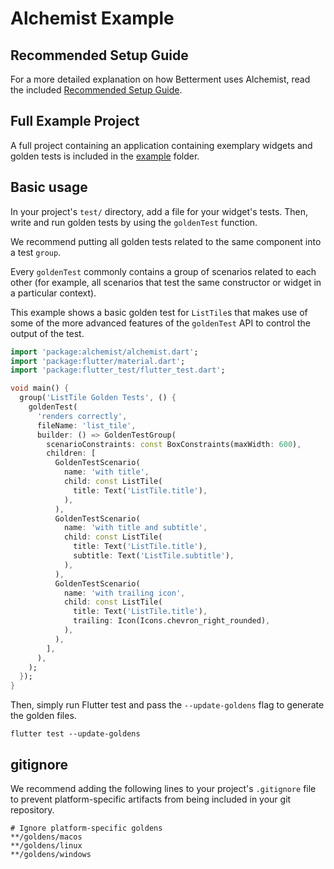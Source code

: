 # Alchemist Example

## Recommended Setup Guide

For a more detailed explanation on how Betterment uses Alchemist, read the included [Recommended Setup Guide][setup-guide].

## Full Example Project

A full project containing an application containing exemplary widgets and golden tests is included in the [example][example_dir] folder.

## Basic usage

In your project's `test/` directory, add a file for your widget's tests. Then, write and run golden tests by using the `goldenTest` function.

We recommend putting all golden tests related to the same component into a test `group`.

Every `goldenTest` commonly contains a group of scenarios related to each other (for example, all scenarios that test the same constructor or widget in a particular context).

This example shows a basic golden test for `ListTile`s that makes use of some of the more advanced features of the `goldenTest` API to control the output of the test.

```dart
import 'package:alchemist/alchemist.dart';
import 'package:flutter/material.dart';
import 'package:flutter_test/flutter_test.dart';

void main() {
  group('ListTile Golden Tests', () {
    goldenTest(
      'renders correctly',
      fileName: 'list_tile',
      builder: () => GoldenTestGroup(
        scenarioConstraints: const BoxConstraints(maxWidth: 600),
        children: [
          GoldenTestScenario(
            name: 'with title',
            child: const ListTile(
              title: Text('ListTile.title'),
            ),
          ),
          GoldenTestScenario(
            name: 'with title and subtitle',
            child: const ListTile(
              title: Text('ListTile.title'),
              subtitle: Text('ListTile.subtitle'),
            ),
          ),
          GoldenTestScenario(
            name: 'with trailing icon',
            child: const ListTile(
              title: Text('ListTile.title'),
              trailing: Icon(Icons.chevron_right_rounded),
            ),
          ),
        ],
      ),
    );
  });
}
```

Then, simply run Flutter test and pass the `--update-goldens` flag to generate the golden files.

```shell
flutter test --update-goldens
```

## gitignore

We recommend adding the following lines to your project's `.gitignore` file to prevent platform-specific artifacts from being included in your git repository.

```gitignore
# Ignore platform-specific goldens
**/goldens/macos
**/goldens/linux
**/goldens/windows
```

[setup-guide]: https://github.com/Betterment/alchemist/blob/main/RECOMMENDED_SETUP_GUIDE.md
[example_dir]: https://github.com/Betterment/alchemist/tree/main/example
